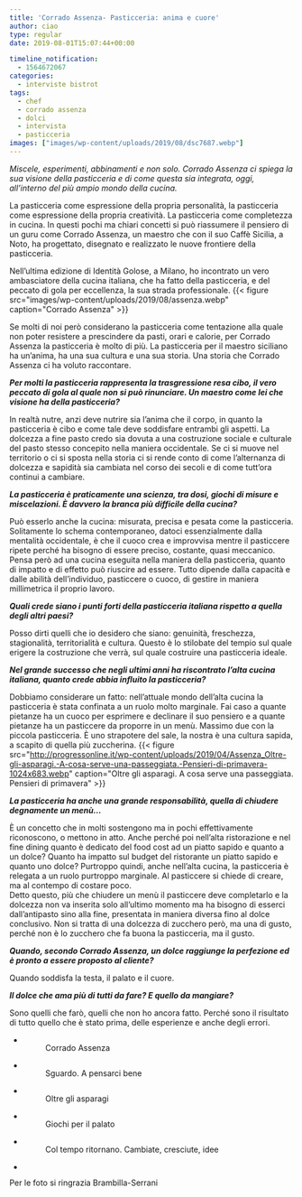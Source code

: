 ```yaml
---
title: 'Corrado Assenza- Pasticceria: anima e cuore'
author: ciao
type: regular
date: 2019-08-01T15:07:44+00:00

timeline_notification:
  - 1564672067
categories:
  - interviste bistrot
tags:
  - chef
  - corrado assenza
  - dolci
  - intervista
  - pasticceria
images: ["images/wp-content/uploads/2019/08/dsc7687.webp"]
---
```

_Miscele, esperimenti, abbinamenti e non solo. Corrado Assenza ci spiega la sua visione della pasticceria e di come questa sia integrata, oggi, all’interno del più ampio mondo della cucina._

La pasticceria come espressione della propria personalità, la pasticceria come espressione della propria creatività. La pasticceria come completezza in cucina. In questi pochi ma chiari concetti si può riassumere il pensiero di un guru come Corrado Assenza, un maestro che con il suo Caffè Sicilia, a Noto, ha progettato, disegnato e realizzato le nuove frontiere della pasticceria.

Nell’ultima edizione di Identità Golose, a Milano, ho incontrato un vero ambasciatore della cucina italiana, che ha fatto della pasticceria, e del peccato di gola per eccellenza, la sua strada professionale. 
{{< figure src="images/wp-content/uploads/2019/08/assenza.webp" caption="Corrado Assenza" >}}
 

  
Se molti di noi però considerano la pasticceria come tentazione alla quale non poter resistere a prescindere da pasti, orari e calorie, per Corrado Assenza la pasticceria è molto di più. La pasticceria per il maestro siciliano ha un’anima, ha una sua cultura e una sua storia. Una storia che Corrado Assenza ci ha voluto raccontare. 

**_Per molti la pasticceria rappresenta la trasgressione resa cibo, il vero peccato di gola al quale non si può rinunciare. Un maestro come lei che visione ha della pasticceria?_**

In realtà nutre, anzi deve nutrire sia l’anima che il corpo, in quanto la pasticceria è cibo e come tale deve soddisfare entrambi gli aspetti. La dolcezza a fine pasto credo sia dovuta a una costruzione sociale e culturale del pasto stesso concepito nella maniera occidentale. Se ci si muove nel territorio o ci si sposta nella storia ci si rende conto di come l’alternanza di dolcezza e sapidità sia cambiata nel corso dei secoli e di come tutt’ora continui a cambiare.

**_La pasticceria è praticamente una scienza, tra dosi, giochi di misure e miscelazioni. È davvero la branca più difficile della cucina?_**

Può esserlo anche la cucina: misurata, precisa e pesata come la pasticceria. Solitamente lo schema contemporaneo, datoci essenzialmente dalla mentalità occidentale, è che il cuoco crea e improvvisa mentre il pasticcere ripete perché ha bisogno di essere preciso, costante, quasi meccanico. Pensa però ad una cucina eseguita nella maniera della pasticceria, quanto di impatto e di effetto può riuscire ad essere. Tutto dipende dalla capacità e dalle abilità dell’individuo, pasticcere o cuoco, di gestire in maniera millimetrica il proprio lavoro.

**_Quali crede siano i punti forti della pasticceria italiana rispetto a quella degli altri paesi?_**

Posso dirti quelli che io desidero che siano: genuinità, freschezza, stagionalità, territorialità e cultura. Questo è lo stilobate del tempio sul quale erigere la costruzione che verrà, sul quale costruire una pasticceria ideale.

**_Nel grande successo che negli ultimi anni ha riscontrato l’alta cucina italiana, quanto crede abbia influito la pasticceria?_**

Dobbiamo considerare un fatto: nell’attuale mondo dell’alta cucina la pasticceria è stata confinata a un ruolo molto marginale. Fai caso a quante pietanze ha un cuoco per esprimere e declinare il suo pensiero e a quante pietanze ha un pasticcere da proporre in un menù. Massimo due con la piccola pasticceria. È uno strapotere del sale, la nostra è una cultura sapida, a scapito di quella più zuccherina.
{{< figure src="http://progressonline.it/wp-content/uploads/2019/04/Assenza_Oltre-gli-asparagi.-A-cosa-serve-una-passeggiata.-Pensieri-di-primavera-1024x683.webp" caption="Oltre gli asparagi. A cosa serve una passeggiata. Pensieri di primavera" >}}
 

**_La pasticceria ha anche una grande responsabilità, quella di chiudere degnamente un menù…_**

È un concetto che in molti sostengono ma in pochi effettivamente riconoscono, o mettono in atto. Anche perché poi nell’alta ristorazione e nel fine dining quanto è dedicato del food cost ad un piatto sapido e quanto a un dolce? Quanto ha impatto sul budget del ristorante un piatto sapido e quanto uno dolce? Purtroppo quindi, anche nell’alta cucina, la pasticceria è relegata a un ruolo purtroppo marginale. Al pasticcere si chiede di creare, ma al contempo di costare poco.  
Detto questo, più che chiudere un menù il pasticcere deve completarlo e la dolcezza non va inserita solo all’ultimo momento ma ha bisogno di esserci dall’antipasto sino alla fine, presentata in maniera diversa fino al dolce conclusivo. Non si tratta di una dolcezza di zucchero però, ma una di gusto, perché non è lo zucchero che fa buona la pasticceria, ma il gusto.

**_Quando, secondo Corrado Assenza, un dolce raggiunge la perfezione ed è pronto a essere proposto al cliente?_**

Quando soddisfa la testa, il palato e il cuore.

**_Il dolce che ama più di tutti da fare? E quello da mangiare?_**

Sono quelli che farò, quelli che non ho ancora fatto. Perché sono il risultato di tutto quello che è stato prima, delle esperienze e anche degli errori.

<ul class="wp-block-gallery columns-3 is-cropped wp-block-gallery-9 is-layout-flex wp-block-gallery-is-layout-flex">
  <li class="blocks-gallery-item">
    <figure><img decoding="async" src="images/wp-content/uploads/2019/08/assenza.webp?w=1024" alt="" data-id="283" class="wp-image-283" /><figcaption>Corrado Assenza</figcaption></figure>
  </li>
  <li class="blocks-gallery-item">
    <figure><img decoding="async" src="images/wp-content/uploads/2019/08/assenza_sguardo.-a-pensarci-bene..webp?w=1024" alt="" data-id="282" class="wp-image-282" /><figcaption>Sguardo. A pensarci bene</figcaption></figure>
  </li>
  <li class="blocks-gallery-item">
    <figure><img decoding="async" src="images/wp-content/uploads/2019/08/assenza_oltre-gli-asparagi.-a-cosa-serve-una-passeggiata.-pensieri-di-primavera.webp?w=1024" alt="" data-id="281" class="wp-image-281" /><figcaption>Oltre gli asparagi</figcaption></figure>
  </li>
  <li class="blocks-gallery-item">
    <figure><img decoding="async" src="images/wp-content/uploads/2019/08/assenza_giochi-per-il-palato.webp?w=1024" alt="" data-id="280" class="wp-image-280" /><figcaption>Giochi per il palato</figcaption></figure>
  </li>
  <li class="blocks-gallery-item">
    <figure><img decoding="async" src="images/wp-content/uploads/2019/08/assenza_col-tempo-ritornano.-cambiate-cresciute-maturate.-idee..webp?w=683" alt="" data-id="279" class="wp-image-279" /><figcaption>Col tempo ritornano. Cambiate, cresciute, idee</figcaption></figure>
  </li>
  <li class="blocks-gallery-item">
    <figure><img decoding="async" src="images/wp-content/uploads/2019/08/ad55582.webp?w=1024" alt="" data-id="276" class="wp-image-276" /></figure>
  </li>
</ul>

Per le foto si ringrazia Brambilla-Serrani